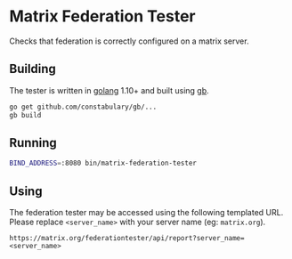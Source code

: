 Matrix Federation Tester
========================

Checks that federation is correctly configured on a matrix server.

Building
--------

The tester is written in [golang](https://golang.org/) 1.10+ and built using [gb](https://getgb.io).

```bash
go get github.com/constabulary/gb/...
gb build
```

Running
-------

```bash
BIND_ADDRESS=:8080 bin/matrix-federation-tester
```

Using
-----

The federation tester may be accessed using the following templated URL. Please replace `<server_name>` with your server name (eg: `matrix.org`).

```
https://matrix.org/federationtester/api/report?server_name=<server_name>
```
